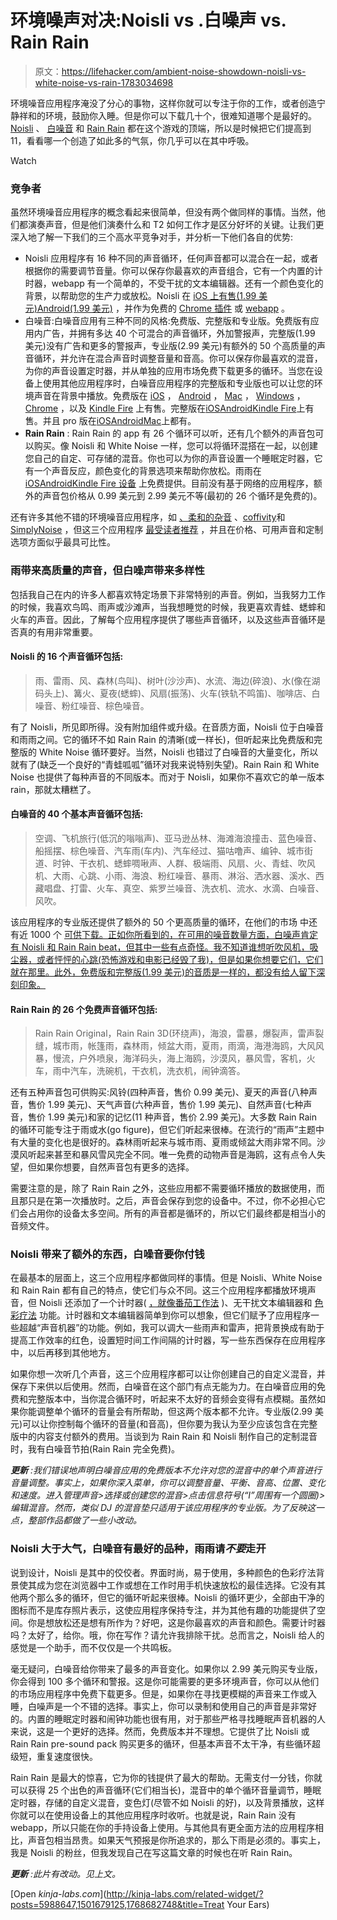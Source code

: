 # 环境噪声对决:Noisli vs .白噪声 vs. Rain Rain

> 原文：<https://lifehacker.com/ambient-noise-showdown-noisli-vs-white-noise-vs-rain-1783034698>

环境噪音应用程序淹没了分心的事物，这样你就可以专注于你的工作，或者创造宁静祥和的环境，鼓励你入睡。但是你可以下载几十个，很难知道哪个是最好的。 [Noisli](http://www.noisli.com/) 、 [白噪音](http://www.tmsoft.com/white-noise/) 和 [Rain Rain](http://www.rainrainapp.com/) 都在这个游戏的顶端，所以是时候把它们提高到 11，看看哪一个创造了如此多的气氛，你几乎可以在其中呼吸。

Watch

### **竞争者**

虽然环境噪音应用程序的概念看起来很简单，但没有两个做同样的事情。当然，他们都演奏声音，但是他们演奏什么和 T2 如何工作才是区分好坏的关键。让我们更深入地了解一下我们的三个高水平竞争对手，并分析一下他们各自的优势:

*   Noisli 应用程序有 16 种不同的声音循环，任何声音都可以混合在一起，或者根据你的需要调节音量。你可以保存你最喜欢的声音组合，它有一个内置的计时器，webapp 有一个简单的，不受干扰的文本编辑器。还有一个颜色变化的背景，以帮助您的生产力或放松。Noisli 在 [iOS 上有售(1.99 美元)](https://itunes.apple.com/us/app/noisli/id862773459?ls=1&mt=8)[Android(1.99 美元)](https://play.google.com/store/apps/details?id=com.noisli.noisli) ，并作为免费的 [Chrome 插件](https://chrome.google.com/webstore/detail/noisli/klejemegaoblahjdpcajmpcnjjmkmkkf) 或 [webapp](http://www.noisli.com/) 。
*   白噪音:白噪音应用有三种不同的风格:免费版、完整版和专业版。免费版有应用内广告，并拥有多达 40 个可混合的声音循环，外加警报声，完整版(1.99 美元)没有广告和更多的警报声，专业版(2.99 美元)有额外的 50 个高质量的声音循环，并允许在混合声音时调整音量和音高。你可以保存你最喜欢的混音，为你的声音设置定时器，并从单独的应用市场免费下载更多的循环。当您在设备上使用其他应用程序时，白噪音应用程序的完整版和专业版也可以让您的环境声音在背景中播放。免费版在 [iOS](https://itunes.apple.com/us/app/white-noise-free-sleep-sounds/id292987597?mt=8) ， [Android](https://play.google.com/store/apps/details?id=com.tmsoft.whitenoise.lite) ， [Mac](https://itunes.apple.com/us/app/white-noise-free/id431364704?mt=12&ign-mpt=uo%3D4) ， [Windows](https://www.microsoft.com/en-us/store/apps/white-noise/9wzdncrdfs44) ， [Chrome](https://chrome.google.com/webstore/detail/white-noise/eliebigndoeiljgegombjpjdacmnpggj) ，以及 [Kindle Fire](https://www.amazon.com/TMSOFT-White-Noise-Free/dp/B007BF4K80?asc_campaign=InlineText&asc_refurl=https://lifehacker.com/ambient-noise-showdown-noisli-vs-white-noise-vs-rain-1783034698&asc_source=&camp=1789&creative=9325&creativeASIN=B007BF4K80&ie=UTF8&linkCode=as2&redirect=true&ref_=as_li_qf_sp_asin_il_tl&tag=kinjalifehackerlink-20) 上有售。完整版在[iOS](https://itunes.apple.com/us/app/white-noise/id289894882?mt=8)[Android](https://play.google.com/store/apps/details?id=com.tmsoft.whitenoise.full)[Kindle Fire](https://www.amazon.com/TMSOFT-White-Noise/dp/B007BFSYMS?asc_campaign=InlineText&asc_refurl=https://lifehacker.com/ambient-noise-showdown-noisli-vs-white-noise-vs-rain-1783034698&asc_source=&camp=1789&creative=9325&creativeASIN=B007BFSYMS&ie=UTF8&linkCode=as2&redirect=true&ref_=as_li_qf_sp_asin_il_tl&tag=kinjalifehackerlink-20)上有售。并且 pro 版在[iOS](https://itunes.apple.com/us/app/white-noise-pro/id363936074?mt=8)[Android](https://play.google.com/store/apps/details?id=com.tmsoft.whitenoise.pro)[Mac](https://itunes.apple.com/us/app/white-noise/id415139197?mt=12&ign-mpt=uo%3D4)上都有。
*   **Rain Rain** : Rain Rain 的 app 有 26 个循环可以听，还有几个额外的声音包可以购买。像 Noisli 和 White Noise 一样，您可以将循环混搭在一起，以创建您自己的自定、可存储的混音。你也可以为你的声音设置一个睡眠定时器，它有一个声音反应，颜色变化的背景选项来帮助你放松。雨雨在[iOS](https://itunes.apple.com/us/app/rain-rain/id478687481?mt=8)[Android](https://play.google.com/store/apps/details?id=com.timgostony.rainrain)[Kindle Fire 设备](https://www.amazon.com/Tim-Gostony-Rain-Sleep-Sounds/dp/B00ZYLSSNG?*Version*=1&*entries*=0&asc_campaign=InlineText&asc_refurl=https://lifehacker.com/ambient-noise-showdown-noisli-vs-white-noise-vs-rain-1783034698&asc_source=&ie=UTF8&tag=kinjalifehackerlink-20) 上免费提供。目前没有基于网络的应用程序，额外的声音包价格从 0.99 美元到 2.99 美元不等(最初的 26 个循环是免费的)。

还有许多其他不错的环境噪音应用程序，如 [、柔和的杂音](http://asoftmurmur.com/) 、[coffivity](https://coffitivity.com/)和 [SimplyNoise](https://simplynoise.com/) ，但这三个应用程序 [最受读者推荐](https://lifehacker.com/whats-your-favorite-ambient-noise-app-1782695025) ，并且在价格、可用声音和定制选项方面似乎最具可比性。

### **雨带来高质量的声音，但白噪声带来多样性**

包括我自己在内的许多人都喜欢特定场景下非常特别的声音。例如，当我努力工作的时候，我喜欢鸟鸣、雨声或沙滩声，当我想睡觉的时候，我更喜欢青蛙、蟋蟀和火车的声音。因此，了解每个应用程序提供了哪些声音循环，以及这些声音循环是否真的有用非常重要。

#### **Noisli 的 16 个声音循环包括**:

> 雨、雷雨、风、森林(鸟叫)、树叶(沙沙声)、水流、海边(碎浪)、水(像在湖码头上)、篝火、夏夜(蟋蟀)、风扇(振荡)、火车(铁轨不鸣笛)、咖啡店、白噪音、粉红噪音、棕色噪音。

有了 Noisli，所见即所得。没有附加组件或升级。在音质方面，Noisli 位于白噪音和雨雨之间。它的循环不如 Rain Rain 的清晰(或一样长)，但听起来比免费版和完整版的 White Noise 循环要好。当然，Noisli 也错过了白噪音的大量变化，所以就有了(缺乏一个良好的“青蛙呱呱”循环对我来说特别失望)。Rain Rain 和 White Noise 也提供了每种声音的不同版本。而对于 Noisli，如果你不喜欢它的单一版本 rain，那就太糟糕了。

#### **白噪音的 40 个基本声音循环包括**:

> 空调、飞机旅行(低沉的嗡嗡声)、亚马逊丛林、海滩海浪撞击、蓝色噪音、船摇摆、棕色噪音、汽车雨(车内)、汽车经过、猫咕噜声、编钟、城市街道、时钟、干衣机、蟋蟀啁啾声、人群、极端雨、风扇、火、青蛙、吹风机、大雨、心跳、小雨、海浪、粉红噪音、暴雨、淋浴、洒水器、溪水、西藏唱盘、打雷、火车、真空、紫罗兰噪音、洗衣机、流水、水滴、白噪音、风吹。

该应用程序的专业版还提供了额外的 50 个更高质量的循环，在他们的市场 中还有近 1000 个 [可供下载。正如你所看到的，在可用的噪音数量方面，白噪声肯定有 Noisli 和 Rain Rain beat，但其中一些有点奇怪。我不知道谁想听吹风机，吸尘器，或者怦怦的心跳(恐怖游戏和电影已经毁了我)，但是如果你想要它们，它们就在那里。此外，免费版和完整版(1.99 美元)的音质是一样的，都没有给人留下深刻印象。](http://whitenoisemarket.com/app)

#### **Rain Rain 的 26 个免费声音循环包括**:

> Rain Rain Original，Rain Rain 3D(环绕声)，海浪，雷暴，爆裂声，雷声裂缝，城市雨，帐篷雨，森林雨，倾盆大雨，夏雨，雨滴，海港海鸥，大风风暴，慢流，户外喷泉，海洋码头，海上海鸥，沙漠风，暴风雪，客机，火车，雨中汽车，洗碗机，干衣机，洗衣机，闹钟滴答。

还有五种声音包可供购买:风铃(四种声音，售价 0.99 美元)、夏天的声音(八种声音，售价 1.99 美元)、天气声音(六种声音，售价 1.99 美元)、自然声音(七种声音，售价 1.99 美元)和家的记忆(11 种声音，售价 2.99 美元)。大多数 Rain Rain 的循环可能专注于雨或水(go figure)，但它们听起来很棒。在流行的“雨声”主题中有大量的变化也是很好的。森林雨听起来与城市雨、夏雨或倾盆大雨非常不同。沙漠风听起来甚至和暴风雪风完全不同。唯一免费的动物声音是海鸥，这有点令人失望，但如果你想要，自然声音包有更多的选择。

需要注意的是，除了 Rain Rain 之外，这些应用都不需要循环播放的数据使用，而且那只是在第一次播放时。之后，声音会保存到您的设备中。不过，你不必担心它们会占用你的设备太多空间。所有的声音都是循环的，所以它们最终都是相当小的音频文件。

### **Noisli 带来了额外的东西，白噪音要你付钱**

在最基本的层面上，这三个应用程序都做同样的事情。但是 Noisli、White Noise 和 Rain Rain 都有自己的特点，使它们与众不同。这三个应用程序都播放环境声音，但 Noisli 还添加了一个计时器( [，就像番茄工作法](http://lifehacker.com/productivity-101-a-primer-to-the-pomodoro-technique-1598992730) )、无干扰文本编辑器和 [色彩疗法](https://en.wikipedia.org/wiki/Chromotherapy) 功能。计时器和文本编辑器简单到你可以想象，但它们赋予了应用程序一些超越“声音机器”的功能。例如，我可以调大一些雨声和雷声，把背景换成有助于提高工作效率的红色，设置短时间工作间隔的计时器，写一些东西保存在应用程序中，以后再移到其他地方。

如果你想一次听几个声音，这三个应用程序都可以让你创建自己的自定义混音，并保存下来供以后使用。然而，白噪音在这个部门有点无能为力。在白噪音应用的免费和完整版本中，当你混合循环时，听起来不太好的音频会变得有点模糊。虽然如果你能调整单个循环的音量会有所帮助，但这两个版本都不允许。专业版(2.99 美元)可以让你控制每个循环的音量(和音高)，但你要为我认为至少应该包含在完整版中的内容支付额外的费用。当谈到为 Rain Rain 和 Noisli 制作自己的定制混音时，我有白噪音节拍(Rain Rain 完全免费)。

***更新*** *:我们错误地声明白噪音应用的免费版本不允许对您的混音中的单个声音进行音量调整。事实上，如果你深入菜单，你可以调整音量、平衡、音高、位置、变化和速度。进入管理声音>选择或创建您的混音>点击信息符号(“I”周围有一个圆圈)>编辑混音。然而，类似 DJ 的混音垫只适用于该应用程序的专业版。为了反映这一点，整部作品都做了一些小改动。*

### **Noisli 大于大气，白噪音有最好的品种，雨雨请*不要*走开**

说到设计，Noisli 是其中的佼佼者。界面时尚，易于使用，多种颜色的色彩疗法背景使其成为您在浏览器中工作或想在工作时用手机快速放松的最佳选择。它没有其他两个那么多的循环，但它的循环听起来很棒。Noisli 的循环更少，全部由干净的图标而不是库存照片表示，这使应用程序保持专注，并为其他有趣的功能提供了空间。你是想放松还是想有所作为？好吧，这是你最喜欢的声音和颜色。需要计时器吗？太好了，给你。哦，你在写作？请允许我排除干扰。总而言之，Noisli 给人的感觉是一个助手，而不仅仅是一个共鸣板。

毫无疑问，白噪音给你带来了最多的声音变化。如果你以 2.99 美元购买专业版，你会得到 100 多个循环和警报。这是你可能需要的更多环境声音，你可以从他们的市场应用程序中免费下载更多。但是，如果你在寻找更模糊的声音来工作或入睡，白噪声是一个不错的选择。事实上，你可以录制和使用自己的声音是非常好的。内置的睡眠定时器和闹钟功能也很有用，对于那些严格寻找睡眠声音机器的人来说，这是一个更好的选择。然而，免费版本并不理想。它提供了比 Noisli 或 Rain Rain pre-sound pack 购买更多的循环，但基本声音不太干净，有些循环超级短，重复速度很快。

Rain Rain 是最大的惊喜，它为你的钱提供了最大的帮助。无需支付一分钱，你就可以获得 25 个出色的声音循环(它们相当长)，混音中的单个循环音量调节，睡眠定时器，存储的自定义混音，变色灯(尽管不如 Noisli 的好)，以及背景播放，这样你就可以在使用设备上的其他应用程序时收听。也就是说，Rain Rain 没有 webapp，所以只能在你的手持设备上使用。与其他具有更全面方法的应用程序相比，声音包相当昂贵。如果天气预报是你所追求的，那么下雨是必须的。事实上，我是 Noisli 的粉丝，但我发现自己在写这篇文章的时候也在听 Rain Rain。

***更新*** *:此片有改动。见上文。*

[Open *kinja-labs.com*](http://kinja-labs.com/related-widget/?posts=5988647,1501679125,1768682748&title=Treat Your Ears)